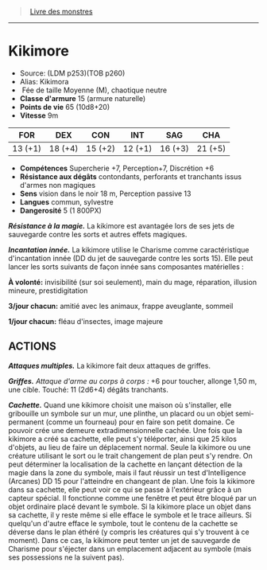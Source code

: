 ﻿> [Livre des monstres](tome_of_beasts.md)

---

# Kikimore

- Source: (LDM p253)(TOB p260)
- Alias: Kikimora
-  Fée de taille Moyenne (M), chaotique neutre
- **Classe d'armure** 15 (armure naturelle)
- **Points de vie** 65 (10d8+20)
- **Vitesse** 9m

|FOR|DEX|CON|INT|SAG|CHA|
|---|---|---|---|---|---|
|13 (+1)|18 (+4)|15 (+2)|12 (+1)|16 (+3)|21 (+5)|

- **Compétences** Supercherie +7, Perception+7, Discrétion +6
- **Résistance aux dégâts** contondants, perforants et tranchants issus d'armes non magiques
- **Sens** vision dans le noir 18 m, Perception passive 13
- **Langues** commun, sylvestre
- **Dangerosité** 5 (1 800PX)

**_Résistance à la magie._** La kikimore est avantagée lors de ses jets de sauvegarde contre les sorts et autres effets magiques.

**_Incantation innée._** La kikimore utilise le Charisme comme caractéristique d'incantation innée (DD du jet de sauvegarde contre les sorts 15). Elle peut lancer les sorts suivants de façon innée sans composantes matérielles :

**À volonté:** invisibilité (sur soi seulement), main du mage, réparation, illusion mineure, prestidigitation

**3/jour chacun:** amitié avec les animaux, frappe aveuglante, sommeil

**1/jour chacun:** fléau d'insectes, image majeure

## ACTIONS

**_Attaques multiples._** La kikimore fait deux attaques de griffes.

**_Griffes._** _Attaque d'arme au corps à corps :_ +6 pour toucher, allonge 1,50 m, une cible. Touché: 11 (2d6+4) dégâts tranchants.

**_Cachette._** Quand une kikimore choisit une maison où s'installer, elle gribouille un symbole sur un mur, une plinthe, un placard ou un objet semi-permanent (comme un fourneau) pour en faire son petit domaine. Ce pouvoir crée une demeure extradimensionnelle cachée. Une fois que la kikimore a créé sa cachette, elle peut s'y téléporter, ainsi que 25 kilos d'objets, au lieu de faire un déplacement normal. Seule la kikimore ou une créature utilisant le sort ou le trait changement de plan peut s'y rendre. On peut déterminer la localisation de la cachette en lançant détection de la magie dans la zone du symbole, mais il faut réussir un test d'Intelligence (Arcanes) DD 15 pour l'atteindre en changeant de plan. Une fois la kikimore dans sa cachette, elle peut voir ce qui se passe à l'extérieur grâce à un capteur spécial. Il fonctionne comme une fenêtre et peut être bloqué par un objet ordinaire placé devant le symbole. Si la kikimore place un objet dans sa cachette, il y reste même si elle efface le symbole et le trace ailleurs. Si quelqu'un d'autre efface le symbole, tout le contenu de la cachette se déverse dans le plan éthéré (y compris les créatures qui s'y trouvent à ce moment). Dans ce cas, la kikimore peut tenter un jet de sauvegarde de Charisme pour s'éjecter dans un emplacement adjacent au symbole (mais ses possessions ne la suivent pas).

